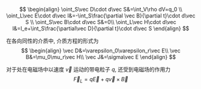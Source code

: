 $$
\begin{align}
\oint_S\vec D\cdot d\vec S&=\int_V\rho dV=q_0 \\
\oint_L\vec E\cdot d\vec l&=-\int_S\frac{\partial \vec B}{\partial t}\cdot d\vec S \\
\oint_S\vec B\cdot d\vec S&=0\\
\oint_L\vec H\cdot d\vec l&=I_e+\int_S\frac{\partial\vec D}{\partial t}\cdot d\vec S
\end{align}
$$

在各向同性的介质中, 介质方程的形式为
$$
\begin{align}
\vec D&=\varepsilon_0\varepsilon_r\vec E\\
\vec B&=\mu_0\mu_r\vec H\\
\vec J&=\sigma\vec E
\end{align}
$$

对于处在电磁场中以速度 $\vec v$ 运动的带电粒子 $q$, 还受到电磁场的作用力 $$\vec F_L=q\vec E+q\vec v\times \vec B$$
